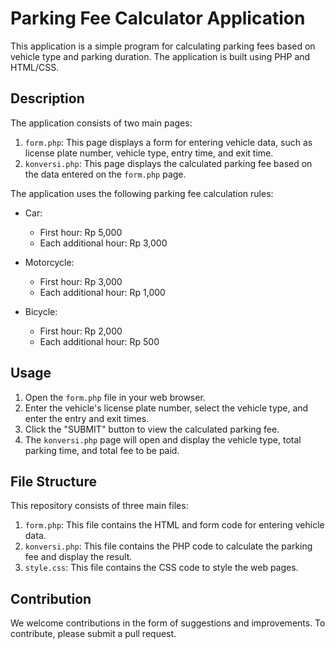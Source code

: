 # Parking Fee Calculator Application

This application is a simple program for calculating parking fees based on vehicle type and parking duration. The application is built using PHP and HTML/CSS.

## Description

The application consists of two main pages:

1. `form.php`: This page displays a form for entering vehicle data, such as license plate number, vehicle type, entry time, and exit time.
2. `konversi.php`: This page displays the calculated parking fee based on the data entered on the `form.php` page.

The application uses the following parking fee calculation rules:

- Car:
  - First hour: Rp 5,000
  - Each additional hour: Rp 3,000

- Motorcycle:
  - First hour: Rp 3,000
  - Each additional hour: Rp 1,000

- Bicycle:
  - First hour: Rp 2,000
  - Each additional hour: Rp 500

## Usage

1. Open the `form.php` file in your web browser.
2. Enter the vehicle's license plate number, select the vehicle type, and enter the entry and exit times.
3. Click the "SUBMIT" button to view the calculated parking fee.
4. The `konversi.php` page will open and display the vehicle type, total parking time, and total fee to be paid.

## File Structure

This repository consists of three main files:

1. `form.php`: This file contains the HTML and form code for entering vehicle data.
2. `konversi.php`: This file contains the PHP code to calculate the parking fee and display the result.
3. `style.css`: This file contains the CSS code to style the web pages.

## Contribution
We welcome contributions in the form of suggestions and improvements. To contribute, please submit a pull request.

